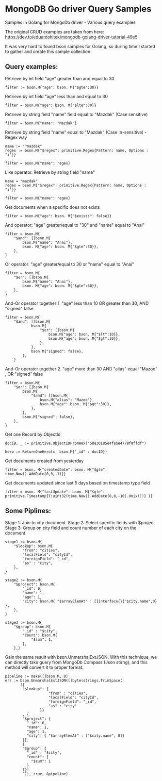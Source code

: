 # MongoDB Go driver  Query Samples 
 Samples in Golang for MongoDb driver - Various query examples
 
 The original CRUD examples are taken from here:
 https://dev.to/eduardohitek/mongodb-golang-driver-tutorial-49e5
 
It was very hard to found bson samples for Golang, so during time I started to gather and create this sample collection.

 ## Query examples:
  
 
 Retrieve by int field "age" greater than and equal to 30
 	
 	filter := bson.M{"age": bson. M{"$gte":30}}
 
 	
 Retrieve by int field "age" less than and equal to 30
 
    filter = bson.M{"age": bson. M{"$lte":30}}
    

Retrieve by string field "name" field equal to "Mazdak" (Case sensitive)
	
	filter = bson.M{"name": "Mazdak"}


 Retrieve by string field "name" equal to "Mazdak" (Case In-sensitive) - Regex way
 	
 	name := "^mazdak"
 	regex := bson.M{"$regex": primitive.Regex{Pattern: name, Options : "i"}}
 
 	filter = bson.M{"name": regex}


Like operator. Retrieve by string field "name"

	name = "mazdak"
	regex = bson.M{"$regex": primitive.Regex{Pattern: name, Options : "i"}}

	filter = bson.M{"name": regex}

	
Get documents when a specific does not exists
	
	filter = bson.M{"age": bson. M{"$exists": false}}

	
And operator: "age" greater/equal to "30" and "name" equal to "Anai"

	filter = bson.M{
		"$and": []bson.M{
			bson.M{"name": "Anai"},
			bson. M{"age": bson. M{"$gte":30}},
		},
	}


Or operator: "age" greater/equal to 30 or "name" equal to "Anai"

	filter = bson.M{
		"$or": []bson.M{
			bson.M{"name": "Anai"},
			bson. M{"age": bson. M{"$gte":30}},
		},
	}
	
And-Or operator together 1. "age" less than 10 OR greater than 30, AND "signed" false

	filter = bson.M{
		"$and": []bson.M{
				bson.M{
					"$or": []bson.M{
						bson.M{"age": bson. M{"$lt":10}},
						bson.M{"age": bson. M{"$gt":30}},
					},
				},
				bson.M{"signed": false},
			},
		}

And-Or operator together 2. "age" more than 30 AND "alias" equal "Mazoo" , OR "signed" false

	filter = bson.M{
		"$or": []bson.M{
			bson.M{
				"$and": []bson.M{
					bson.M{"alias": "Mazoo"},
					bson.M{"age": bson. M{"$gt":30}},
				},
			},
			bson.M{"signed": false},
		},
	}
	
Get one Record by ObjectId

    docID, _ := primitive.ObjectIDFromHex("5de30185e4fabe4778f0ffdf")

	hero := ReturnOneHero(c, bson.M{"_id" : docID})

Get documents created from yesterday

	filter = bson. M{"createdDate": bson. M{"$gte": time.Now().AddDate(0,0,-1)}}
	
Get documents updated since last 5 days based on timestamp type field
	
	filter = bson. M{"lastUpdate": bson. M{"$gte": primitive.Timestamp{T:uint32(time.Now().AddDate(0,0,-10).Unix())} }}

## Some Piplines:

Stage 1: Join to city document.
Stage 2: Select specific fields with $project
Stage 3: Group on city field and count number of each city on the document.

	stage1 := bson.M{
		"$lookup": bson.M{
			"from": "cities",
			"localField": "cityId",
			"foreignField": "_id",
			"as" : "city",
		},
	}

	stage2 := bson.M{
		"$project": bson.M{
			"_id": 0,
			"name": 1,
			"age": 1,
			"city": bson.M{ "$arrayElemAt" : []interface{}{"$city.name",0} },
		},
	}

	stage3 := bson.M{
		"$group": bson.M{
			"_id" : "$city",
			"count": bson.M{
				"$sum": 1,
			},
		},}

Gain the same result with bson.UnmarshalExtJSON. With this technique, we can directly take guery from MongoDb Compass  (Json stirng), and this method will convert it to proper format.

	pipeline := make([]bson.M, 0)
	err := bson.UnmarshalExtJSON([]byte(strings.TrimSpace(`
		   [{
			"$lookup": {
						"from" : "cities",
						"localField": "cityId",
						"foreignField": "_id",
						"as" : "city"
					}}
			, {
			"$project": {
			  "_id": 0,
			  "name": 1,
			  "age": 1,
			  "city": { "$arrayElemAt" : ["$city.name", 0]}
			}},
			{
			"$group": {
			  "_id" : "$city",
			  "count": {
				"$sum": 1
			  }
			}}]
			`)), true, &pipeline)
